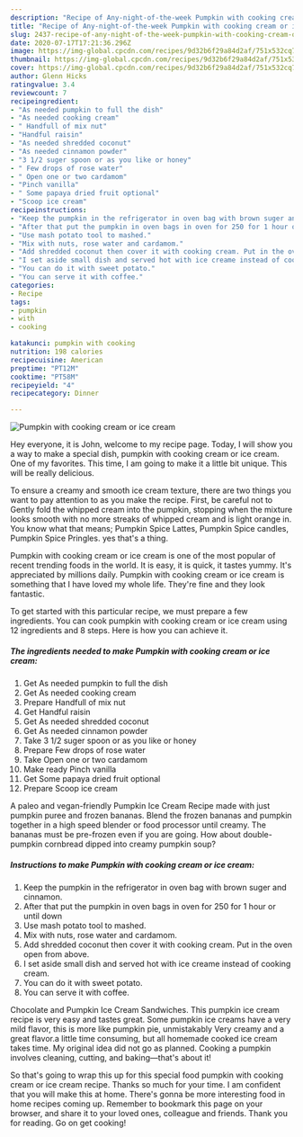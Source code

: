 ```yaml
---
description: "Recipe of Any-night-of-the-week Pumpkin with cooking cream or ice cream"
title: "Recipe of Any-night-of-the-week Pumpkin with cooking cream or ice cream"
slug: 2437-recipe-of-any-night-of-the-week-pumpkin-with-cooking-cream-or-ice-cream
date: 2020-07-17T17:21:36.296Z
image: https://img-global.cpcdn.com/recipes/9d32b6f29a84d2af/751x532cq70/pumpkin-with-cooking-cream-or-ice-cream-recipe-main-photo.jpg
thumbnail: https://img-global.cpcdn.com/recipes/9d32b6f29a84d2af/751x532cq70/pumpkin-with-cooking-cream-or-ice-cream-recipe-main-photo.jpg
cover: https://img-global.cpcdn.com/recipes/9d32b6f29a84d2af/751x532cq70/pumpkin-with-cooking-cream-or-ice-cream-recipe-main-photo.jpg
author: Glenn Hicks
ratingvalue: 3.4
reviewcount: 7
recipeingredient:
- "As needed pumpkin to full the dish"
- "As needed cooking cream"
- " Handfull of mix nut"
- "Handful raisin"
- "As needed shredded coconut"
- "As needed cinnamon powder"
- "3 1/2 suger spoon or as you like or honey"
- " Few drops of rose water"
- " Open one or two cardamom"
- "Pinch vanilla"
- " Some papaya dried fruit optional"
- "Scoop ice cream"
recipeinstructions:
- "Keep the pumpkin in the refrigerator in oven bag with brown suger and cinnamon."
- "After that put the pumpkin in oven bags in oven for 250 for 1 hour or until down"
- "Use mash potato tool to mashed."
- "Mix with nuts, rose water and cardamom."
- "Add shredded coconut then cover it with cooking cream. Put in the oven open from above."
- "I set aside small dish and served hot with ice creame instead of cooking cream."
- "You can do it with sweet potato."
- "You can serve it with coffee."
categories:
- Recipe
tags:
- pumpkin
- with
- cooking

katakunci: pumpkin with cooking 
nutrition: 198 calories
recipecuisine: American
preptime: "PT12M"
cooktime: "PT58M"
recipeyield: "4"
recipecategory: Dinner

---
```



![Pumpkin with cooking cream or ice cream](https://img-global.cpcdn.com/recipes/9d32b6f29a84d2af/751x532cq70/pumpkin-with-cooking-cream-or-ice-cream-recipe-main-photo.jpg)

Hey everyone, it is John, welcome to my recipe page. Today, I will show you a way to make a special dish, pumpkin with cooking cream or ice cream. One of my favorites. This time, I am going to make it a little bit unique. This will be really delicious.

To ensure a creamy and smooth ice cream texture, there are two things you want to pay attention to as you make the recipe. First, be careful not to Gently fold the whipped cream into the pumpkin, stopping when the mixture looks smooth with no more streaks of whipped cream and is light orange in. You know what that means; Pumpkin Spice Lattes, Pumpkin Spice candles, Pumpkin Spice Pringles. yes that&#39;s a thing.

Pumpkin with cooking cream or ice cream is one of the most popular of recent trending foods in the world. It is easy, it is quick, it tastes yummy. It's appreciated by millions daily. Pumpkin with cooking cream or ice cream is something that I have loved my whole life. They're fine and they look fantastic.


To get started with this particular recipe, we must prepare a few ingredients. You can cook pumpkin with cooking cream or ice cream using 12 ingredients and 8 steps. Here is how you can achieve it.

<!--inarticleads1-->

##### The ingredients needed to make Pumpkin with cooking cream or ice cream:

1. Get As needed pumpkin to full the dish
1. Get As needed cooking cream
1. Prepare  Handfull of mix nut
1. Get Handful raisin
1. Get As needed shredded coconut
1. Get As needed cinnamon powder
1. Take 3 1/2 suger spoon or as you like or honey
1. Prepare  Few drops of rose water
1. Take  Open one or two cardamom
1. Make ready Pinch vanilla
1. Get  Some papaya dried fruit optional
1. Prepare Scoop ice cream


A paleo and vegan-friendly Pumpkin Ice Cream Recipe made with just pumpkin puree and frozen bananas. Blend the frozen bananas and pumpkin together in a high speed blender or food processor until creamy. The bananas must be pre-frozen even if you are going. How about double-pumpkin cornbread dipped into creamy pumpkin soup? 

<!--inarticleads2-->

##### Instructions to make Pumpkin with cooking cream or ice cream:

1. Keep the pumpkin in the refrigerator in oven bag with brown suger and cinnamon.
1. After that put the pumpkin in oven bags in oven for 250 for 1 hour or until down
1. Use mash potato tool to mashed.
1. Mix with nuts, rose water and cardamom.
1. Add shredded coconut then cover it with cooking cream. Put in the oven open from above.
1. I set aside small dish and served hot with ice creame instead of cooking cream.
1. You can do it with sweet potato.
1. You can serve it with coffee.


Chocolate and Pumpkin Ice Cream Sandwiches. This pumpkin ice cream recipe is very easy and tastes great. Some pumpkin ice creams have a very mild flavor, this is more like pumpkin pie, unmistakably Very creamy and a great flavor.a little time consuming, but all homemade cooked ice cream takes time. My original idea did not go as planned. Cooking a pumpkin involves cleaning, cutting, and baking—that&#39;s about it! 

So that's going to wrap this up for this special food pumpkin with cooking cream or ice cream recipe. Thanks so much for your time. I am confident that you will make this at home. There's gonna be more interesting food in home recipes coming up. Remember to bookmark this page on your browser, and share it to your loved ones, colleague and friends. Thank you for reading. Go on get cooking!
